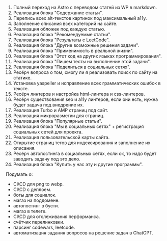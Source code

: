 1. Полный переход на Astro с переводом статей из WP в markdown.
2. Реализация блока "Содержание статьи".
3. Перепись всех alt-текстов картинок под максимальный a11y.
4. Заполнение описания всех категорий на сайте.
5. Реализация обложек под каждую статью.
6. Реализация блока "Рекомендуемые статьи".
7. Реализация блока "Результаты с LeetCode".
8. Реализация блока "Другие возможные решения задачи".
9. Реализация блока "Применимость в реальной жизни".
10. Реализация блока "Этот код на других языках программирования".
11. Реализация блока "Пишем тесты на выполнение этой задачи".
12. Реализация блока "Поделиться в социальных сетях".
13. Ресёрч вопроса о том, смогу ли я реализовать поиск по сайту на статике.
14. Установка yaspeller и исправление всех грамматических ошибок в тексте.
15. Ресёрч линтеров и настройка html-линтера и css-линтеров.
16. Ресёрч существования seo и a11y линтеров, если они есть, нужна будет задача под внедрение их.
17. Реализация Turbo и AMP страниц под сайт.
18. Реализация микроразметки для страниц.
19. Реализация блока "Популярные статьи".
20. Реализация блока "Мы в социальных сетях" + регистрация социальных сетей для проекта.
21. Реализация пользовательской карты сайта.
22. Открытие страниц тегов для индексирования и заполнение их описания.
23. Ресёрч автопостинга в социальных сетях, если ок, то надо будет заводить задачу под это дело.
24. Реализация блока "Купить у нас эту и другие программы".

Подумать о:
- CI\CD для png to webp.
- CI\CD с деплоем.
- боты для социалок.
- магаз на поддомене.
- автопостинг в бусти.
- магаз в телеге.
- CI\CD для отслеживания перформанса.
- счётчик перелинковки.
- парсинг codewars, leetcode.
- автоматизация задания вопросов на решение задач в ChatGPT.